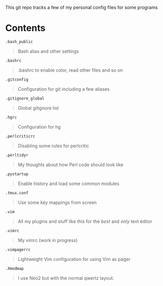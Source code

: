 This git repo tracks a few of my personal config files for some programs

# Contents

`.bash_public`
> Bash alias and other settings

`.bashrc`
> .bashrc to enable color, read other files and so on

`.gitconfig`
> Configuration for git including a few aliases

`.gitignore_global`
> Global gitignore list

`.hgrc`
> Configuration for hg

`.perlcriticrc`
> Disabling some rules for perlcritic

`.perltidyr`
> My thoughts about how Perl code should look like

`.pystartup`
> Enable history and load some common modules

`.tmux.conf`
> Use some key mappings from screen

`.vim`
> All my plugins and stuff like this for the *best* and *only* text editor

`.vimrc`
> My vimrc (work in progress)

`.vimpagerrc`
> Lightweight Vim configuration for using Vim as pager

`.Xmodmap`
> I use Neo2 but with the normal qwertz layout.
